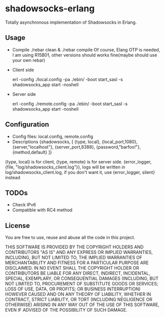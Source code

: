 shadowsocks-erlang
===========
Totally asynchronous implementation of Shadowsocks in Erlang.

Usage
-----------
* Compile
    ./rebar clean & ./rebar compile
  Of course, Elang OTP is needed, I am using R15B01, other versions should works fine(maybe should 
  use your own rebar)
* Client side

    erl -config ./local.config -pa ./ebin/ -boot start_sasl -s shadowsocks_app start -noshell
* Server side
   
    erl -config ./remote.config -pa ./ebin/ -boot start_sasl -s shadowsocks_app start -noshell

Configuration
-----------
* Config files: local.config, remote.config
* Descriptions
    {shadowsocks,
    [
      {type, local},
      {local_port,1080},
      {server,"localhost"},
      {server_port,8388},
      {password,"barfoo!"},
      {method,default}
    ]}

{type, local} is for client, {type, remote} is for server side.
{error_logger, {file, "log/shadowsocks_client.log"}}, logs will be written 
in log/shadowsocks_client.log, if you don't want it, use {error_logger, silent} instead

TODOs
-----------
* Check IPv6
* Compatible with RC4 method

License
-----------
You are free to use, reuse and abuse all the code in this project.

THIS SOFTWARE IS PROVIDED BY THE COPYRIGHT HOLDERS AND CONTRIBUTORS "AS IS" AND ANY EXPRESS OR IMPLIED WARRANTIES, INCLUDING, BUT NOT LIMITED TO, THE IMPLIED WARRANTIES OF MERCHANTABILITY AND FITNESS FOR A PARTICULAR PURPOSE ARE DISCLAIMED. IN NO EVENT SHALL THE COPYRIGHT HOLDER OR CONTRIBUTORS BE LIABLE FOR ANY DIRECT, INDIRECT, INCIDENTAL, SPECIAL, EXEMPLARY, OR CONSEQUENTIAL DAMAGES (INCLUDING, BUT NOT LIMITED TO, PROCUREMENT OF SUBSTITUTE GOODS OR SERVICES; LOSS OF USE, DATA, OR PROFITS; OR BUSINESS INTERRUPTION) HOWEVER CAUSED AND ON ANY THEORY OF LIABILITY, WHETHER IN CONTRACT, STRICT LIABILITY, OR TORT (INCLUDING NEGLIGENCE OR OTHERWISE) ARISING IN ANY WAY OUT OF THE USE OF THIS SOFTWARE, EVEN IF ADVISED OF THE POSSIBILITY OF SUCH DAMAGE.
